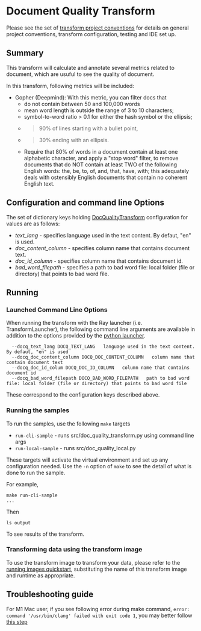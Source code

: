 # Document Quality Transform 
Please see the set of
[transform project conventions](../../../README.md#transform-project-conventions)
for details on general project conventions, transform configuration,
testing and IDE set up.

## Summary 
This transform will calculate and annotate several metrics related to document, which are usuful to see the quality of document. 

In this transform, following metrics will be included:
- Gopher (Deepmind): With this metric, you can filter docs that
  - do not contain between 50 and 100,000 words
  - mean word length is outside the range of 3 to 10 characters;
  - symbol-to-word ratio > 0.1 for either the hash symbol or the ellipsis;
  - > 90% of lines starting with a bullet point,
  - > 30% ending with an ellipsis.
  - Require that 80% of words in a document contain at least one alphabetic character, and apply a "stop word" filter, to remove documents that do NOT contain at least TWO of the following English words: the, be, to, of, and, that, have, with; this adequately deals with ostensibly English documents that contain no coherent English text.



## Configuration and command line Options

The set of dictionary keys holding [DocQualityTransform](src/doc_quality_transform.py) 
configuration for values are as follows:

* _text_lang_ - specifies language used in the text content. By defaut, "en" is used.
* _doc_content_column_ - specifies column name that contains document text.
* _doc_id_column_ - specifies column name that contains document id.
* _bad_word_filepath_ - specifies a path to bad word file: local folder (file or directory) that points to bad word file.

## Running

### Launched Command Line Options 
When running the transform with the Ray launcher (i.e. TransformLauncher),
the following command line arguments are available in addition to 
the options provided by 
the [python launcher](../../../../data-processing-lib/doc/python-launcher-options.md).
```
  --docq_text_lang DOCQ_TEXT_LANG   language used in the text content. By defaut, "en" is used
  --docq_doc_content_column DOCQ_DOC_CONTENT_COLUMN   column name that contain document text
  --docq_doc_id_colum DOCQ_DOC_ID_COLUMN   column name that contains document id
  --docq_bad_word_filepath DOCQ_BAD_WORD_FILEPATH   path to bad word file: local folder (file or directory) that points to bad word file
```
These correspond to the configuration keys described above.

### Running the samples
To run the samples, use the following `make` targets

* `run-cli-sample` - runs src/doc_quality_transform.py using command line args
* `run-local-sample` - runs src/doc_quality_local.py

These targets will activate the virtual environment and set up any configuration needed.
Use the `-n` option of `make` to see the detail of what is done to run the sample.

For example, 
```shell
make run-cli-sample
...
```
Then 
```shell
ls output
```
To see results of the transform.


### Transforming data using the transform image

To use the transform image to transform your data, please refer to the 
[running images quickstart](../../../../doc/quick-start/run-transform-image.md),
substituting the name of this transform image and runtime as appropriate.


## Troubleshooting guide

For M1 Mac user, if you see following error during make command, `error: command '/usr/bin/clang' failed with exit code 1`, you may better follow [this step](https://freeman.vc/notes/installing-fasttext-on-an-m1-mac)